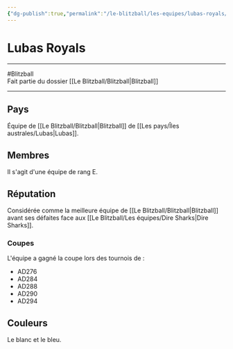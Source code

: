 ```yaml
---
{"dg-publish":true,"permalink":"/le-blitzball/les-equipes/lubas-royals/"}
---
```


# Lubas Royals
---
#Blitzball  
Fait partie du dossier [[Le Blitzball/Blitzball\|Blitzball]]

-------
## Pays
Équipe de [[Le Blitzball/Blitzball\|Blitzball]] de [[Les pays/Îles australes/Lubas\|Lubas]].
## Membres
Il s'agit d'une équipe de rang E.
## Réputation
Considérée comme la meilleure équipe de [[Le Blitzball/Blitzball\|Blitzball]] avant ses défaites face aux [[Le Blitzball/Les équipes/Dire Sharks\|Dire Sharks]].
### Coupes
L'équipe a gagné la coupe lors des tournois de :
- AD276
- AD284
- AD288
- AD290
- AD294
## Couleurs
Le blanc et le bleu.